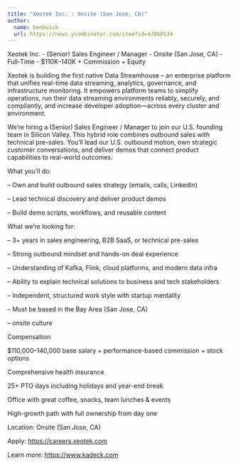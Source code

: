 ```yaml
---
title: "Xeotek Inc. : Onsite (San Jose, CA)"
author:
  name: benbuick
  url: https://news.ycombinator.com/item?id=43860134
---
```

Xeotek Inc. - (Senior) Sales Engineer &#x2F; Manager - Onsite (San Jose, CA) - Full-Time - $110K–140K + Commission + Equity

Xeotek is building the first native Data Streamhouse – an enterprise platform that unifies real-time data streaming, analytics, governance, and infrastructure monitoring. It empowers platform teams to simplify operations, run their data streaming environments reliably, securely, and compliantly, and increase developer adoption—across every cluster and environment.

We’re hiring a (Senior) Sales Engineer &#x2F; Manager to join our U.S. founding team in Silicon Valley. This hybrid role combines outbound sales with technical pre-sales. You’ll lead our U.S. outbound motion, own strategic customer conversations, and deliver demos that connect product capabilities to real-world outcomes.

What you’ll do:

– Own and build outbound sales strategy (emails, calls, LinkedIn)

– Lead technical discovery and deliver product demos

– Build demo scripts, workflows, and reusable content

What we’re looking for:

– 3+ years in sales engineering, B2B SaaS, or technical pre-sales

– Strong outbound mindset and hands-on deal experience

– Understanding of Kafka, Flink, cloud platforms, and modern data infra

– Ability to explain technical solutions to business and tech stakeholders

– Independent, structured work style with startup mentality

– Must be based in the Bay Area (San Jose, CA)

– onsite culture

Compensation:

$110,000–140,000 base salary + performance-based commission + stock options

Comprehensive health insurance

25+ PTO days including holidays and year-end break

Office with great coffee, snacks, team lunches &amp; events

High-growth path with full ownership from day one

Location: Onsite (San Jose, CA)

Apply: <a href="https:&#x2F;&#x2F;careers.xeotek.com" rel="nofollow">https:&#x2F;&#x2F;careers.xeotek.com</a>

Learn more: <a href="https:&#x2F;&#x2F;www.kadeck.com" rel="nofollow">https:&#x2F;&#x2F;www.kadeck.com</a>
<JobApplication />
